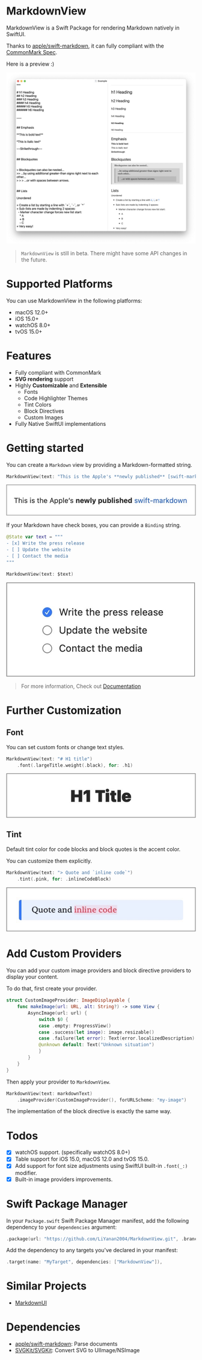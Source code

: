# MarkdownView

MarkdownView is a Swift Package for rendering Markdown natively in SwiftUI.

Thanks to [apple/swift-markdown](https://github.com/apple/swift-markdown), it can fully compliant with the [CommonMark Spec](https://spec.commonmark.org/current/).

Here is a preview :)

![](Images/overall.jpeg)

> `MarkdownView` is still in beta. 
> There might have some API changes in the future.

# Supported Platforms

You can use MarkdownView in the following platforms:

* macOS 12.0+
* iOS 15.0+
* watchOS 8.0+
* tvOS 15.0+

# Features

- Fully compliant with CommonMark
- **SVG rendering** support
-  Highly **Customizable** and **Extensible**
    - Fonts
    - Code Highlighter Themes
    - Tint Colors
    - Block Directives
    - Custom Images
-  Fully Native SwiftUI implementations

# Getting started

You can create a `Markdown` view by providing a Markdown-formatted string.

```swift
MarkdownView(text: "This is the Apple's **newly published** [swift-markdown](https://github.com/apple/swift-markdown)")
```

![](Images/bold_and_links.jpeg)

If your Markdown have check boxes, you can provide a `Binding` string.

```swift
@State var text = """
- [x] Write the press release
- [ ] Update the website
- [ ] Contact the media
"""
```

```swift
MarkdownView(text: $text)
```   
![](Images/checkbox.jpeg)

> For more information, Check out [Documentation](https://liyanan2004.github.io/MarkdownView/documentation/markdownview/)

# Further Customization

## Font

You can set custom fonts or change text styles.

```swift
MarkdownView(text: "# H1 title")
    .font(.largeTitle.weight(.black), for: .h1)
```

![](/Images/font.jpeg)

## Tint

Default tint color for code blocks and block quotes is the accent color.

You can customize them explicitly.

```swift
MarkdownView(text: "> Quote and `inline code`")
    .tint(.pink, for: .inlineCodeBlock)
```
![](/Images/tint.jpeg)

# Add Custom Providers

You can add your custom image providers and block directive providers to display your content.

To do that, first create your provider.

```swift
struct CustomImageProvider: ImageDisplayable {
    func makeImage(url: URL, alt: String?) -> some View {
        AsyncImage(url: url) {
            switch $0 {
            case .empty: ProgressView()
            case .success(let image): image.resizable()
            case .failure(let error): Text(error.localizedDescription)
            @unknown default: Text("Unknown situation")
            }
        }
    }
}
```

Then apply your provider to `MarkdownView`.

```swift
MarkdownView(text: markdownText)
    .imageProvider(CustomImageProvider(), forURLScheme: "my-image")
```

The implementation of the block directive is exactly the same way.

# Todos

- [x] watchOS support. (specifically watchOS 8.0+)
- [x] Table support for iOS 15.0, macOS 12.0 and tvOS 15.0.
- [x] Add support for font size adjustments using SwiftUI built-in `.font(_:)` modifier.
- [x] Built-in image providers improvements.

# Swift Package Manager

In your `Package.swift` Swift Package Manager manifest, add the following dependency to your `dependencies` argument:

```swift
.package(url: "https://github.com/LiYanan2004/MarkdownView.git", .branch("main")),
```

Add the dependency to any targets you've declared in your manifest:

```swift
.target(name: "MyTarget", dependencies: ["MarkdownView"]),
```

# Similar Projects

- [MarkdownUI](https://github.com/gonzalezreal/MarkdownUI)

# Dependencies

- [apple/swift-markdown](https://github.com/apple/swift-markdown): Parse documents
- [SVGKit/SVGKit](https://github.com/SVGKit/SVGKit): Convert SVG to UIImage/NSImage
